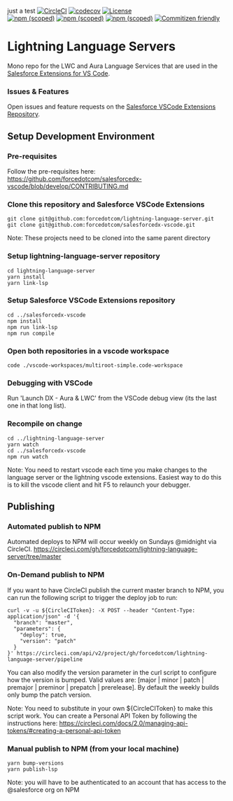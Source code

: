 just a test
[![CircleCI](https://circleci.com/gh/forcedotcom/lightning-language-server/tree/master.svg?style=svg)](https://circleci.com/gh/forcedotcom/lightning-language-server/tree/master)
[![codecov](https://codecov.io/gh/forcedotcom/lightning-language-server/branch/master/graph/badge.svg)](https://codecov.io/gh/forcedotcom/lightning-language-server)
[![License](https://img.shields.io/badge/License-BSD%203--Clause-blue.svg)](https://opensource.org/licenses/BSD-3-Clause)<br/>
[![npm (scoped)](https://img.shields.io/npm/v/@salesforce/lwc-language-server?label=lwc-language-server&logo=npm)](https://www.npmjs.com/package/@salesforce/lwc-language-server)
[![npm (scoped)](https://img.shields.io/npm/v/@salesforce/aura-language-server?label=aura-language-server&logo=npm)](https://www.npmjs.com/package/@salesforce/aura-language-server)
[![npm (scoped)](https://img.shields.io/npm/v/@salesforce/lightning-lsp-common?label=lightning-lsp-common&logo=npm)](https://www.npmjs.com/package/@salesforce/lightning-lsp-common)
[![Commitizen friendly](https://img.shields.io/badge/commitizen-friendly-brightgreen.svg)](http://commitizen.github.io/cz-cli/)

# Lightning Language Servers

Mono repo for the LWC and Aura Language Services that are used in the [Salesforce Extensions for VS Code](https://github.com/forcedotcom/salesforcedx-vscode).

### Issues & Features

Open issues and feature requests on the [Salesforce VSCode Extensions Repository](https://github.com/forcedotcom/salesforcedx-vscode/issues/new/choose).

## Setup Development Environment

### Pre-requisites

Follow the pre-requisites here:
https://github.com/forcedotcom/salesforcedx-vscode/blob/develop/CONTRIBUTING.md

### Clone this repository and Salesforce VSCode Extensions

```
git clone git@github.com:forcedotcom/lightning-language-server.git
git clone git@github.com:forcedotcom/salesforcedx-vscode.git
```

Note: These projects need to be cloned into the same parent directory

### Setup lightning-language-server repository

```
cd lightning-language-server
yarn install
yarn link-lsp
```

### Setup Salesforce VSCode Extensions repository

```
cd ../salesforcedx-vscode
npm install
npm run link-lsp
npm run compile
```

### Open both repositories in a vscode workspace

```
code ./vscode-workspaces/multiroot-simple.code-workspace
```

### Debugging with VSCode

Run 'Launch DX - Aura & LWC' from the VSCode debug view (its the last one in that long list). 

### Recompile on change

```
cd ../lightning-language-server
yarn watch
cd ../salesforcedx-vscode
npm run watch
```

Note: You need to restart vscode each time you make changes to the language server or the lightning vscode extensions.
Easiest way to do this is to kill the vscode client and hit F5 to relaunch your debugger.

## Publishing

### Automated publish to NPM
Automated deploys to NPM will occur weekly on Sundays @midnight via CircleCI.
https://circleci.com/gh/forcedotcom/lightning-language-server/tree/master 

### On-Demand publish to NPM
If you want to have CircleCI publish the current master branch to NPM, you can run the following script to trigger the deploy job to run:

```
curl -v -u ${CircleCIToken}: -X POST --header "Content-Type: application/json" -d '{
  "branch": "master",
  "parameters": {
    "deploy": true,
    "version": "patch"
  }
}' https://circleci.com/api/v2/project/gh/forcedotcom/lightning-language-server/pipeline
```

You can also modify the version parameter in the curl script to configure how the version is bumped. Valid values are: [major | minor | patch | premajor | preminor | prepatch | prerelease]. By default the weekly builds only bump the patch version.

Note: You need to substitute in your own ${CircleCIToken} to make this script work. You can create a Personal API Token by following the instructions here:
https://circleci.com/docs/2.0/managing-api-tokens/#creating-a-personal-api-token

### Manual publish to NPM (from your local machine)
```
yarn bump-versions
yarn publish-lsp
```

Note: you will have to be authenticated to an account that has access to the @salesforce org on NPM